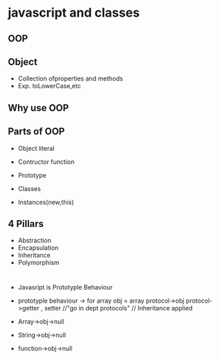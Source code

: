 # javascript and classes

## OOP
## Object
- Collection ofproperties and methods
- Exp. toLowerCase,etc

## Why use OOP
## Parts of OOP
- Object literal

- Contructor function
- Prototype
- Classes
- Instances(new,this)

## 4 Pillars
- Abstraction
- Encapsulation
- Inheritance
- Polymorphism

# 
- Javasript is Prototyple Behaviour
- prototyple behaviour -> for array obj =  array protocol->obj protocol->getter , setter //"go in dept protocols" // Inheritance applied

- Array->obj->null
- String->obj->null
- function->obj->null
